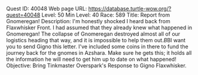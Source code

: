 Quest ID: 40048
Web page URL: https://database.turtle-wow.org/?quest=40048
Level: 50
Min Level: 40
Race: 589
Title: Report from Gnomeregan!
Description: I'm honestly shocked I heard back from Flaxwhisker Front. I had assumed that they already knew what happened in Gnomeregan! The collapse of Gnomeregan destroyed almost all of our logistics heading that way, and it is impossible to help them out.$B$BI want you to send Gigno this letter. I've included some coins in there to fund the journey back for the gnomes in Azshara. Make sure he gets this; it holds all the information he will need to get him up to date on what happened!
Objective: Bring Tinkmaster Overspark's Response to Gigno Flaxwhisker.
